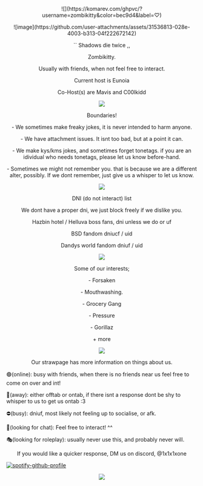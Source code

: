 
<p align="center">
![](https://komarev.com/ghpvc/?username=zombikitty&color=bec9d4&label=♡)
</p>

<p align="center">
![image](https://github.com/user-attachments/assets/31536813-028e-4003-b313-04f222672142)
</p>






<p align="center">
`` Shadows die twice ,,

<p align="center">
Zombikitty.

<p align="center">
Usually with friends, when not feel free to interact.

<p align="center">
Current host is Eunoia

<p align="center">
Co-Host(s) are Mavis and C00lkidd
</p>


<p align="center">
<img src="![image](https://github.com/user-attachments/assets/c790c61c-c074-44eb-9069-fee95071813f)">
</p>


<p align="center">
Boundaries!

<p align="center">
- We sometimes make freaky jokes, it is never intended to harm anyone.

<p align="center">
- We have attachment issues. It isnt too bad, but at a point it can.

<p align="center">
- We make kys/kms jokes, and sometimes forget tonetags. if you are an idividual who needs tonetags, please let us know before-hand.

<p align="center">
- Sometimes we might not remember you. that is because we are a different alter, possibly. If we dont remember, just give us a whisper to let us know.



<p align="center">
<img src="![image](https://github.com/user-attachments/assets/c790c61c-c074-44eb-9069-fee95071813f)">
</p>


<p align="center">
DNI (do not interact) list

<p align="center">
We dont have a proper dni, we just block freely if we dislike you.

<p align="center">
Hazbin hotel / Helluva boss fans, dni unless we do or uf

<p align="center">
BSD fandom dniucf / uid

<p align="center">
Dandys world fandom dniuf / uid



<p align="center">
<img src="![image](https://github.com/user-attachments/assets/c790c61c-c074-44eb-9069-fee95071813f)">
</p>


<p align="center">
Some of our interests;

<p align="center">
- Forsaken

<p align="center">
- Mouthwashing.

<p align="center">
- Grocery Gang

<p align="center">
- Pressure

<p align="center">
- Gorillaz

<p align="center">
+ more



<p align="center">
<img src="![image](https://github.com/user-attachments/assets/c790c61c-c074-44eb-9069-fee95071813f)">



<p align="center">
Our strawpage has more information on things about us.

🟢(online): busy with friends, when there is no friends near us feel free to come on over and int!

🌙(away): either offtab or ontab, if there isnt a response dont be shy to whisper to us to get us ontab :3 

⛔(busy): dniuf, most likely not feeling up to socialise, or afk.

💬(looking for chat): Feel free to interact! ^^

🎭(looking for roleplay): usually never use this, and probably never will.

<p align="center">
If you would like a quicker response, DM us on discord, @1x1x1xone





[![spotify-github-profile](https://spotify-github-profile.kittinanx.com/api/view?uid=31v74xrdgiha5cc6je6xdu6rzkxm&cover_image=true&theme=novatorem&show_offline=true&background_color=121212&interchange=true&bar_color=bec9d4&bar_color_cover=false)](https://github.com/kittinan/spotify-github-profile)

<p align="center">
<img src="![image](https://github.com/user-attachments/assets/c790c61c-c074-44eb-9069-fee95071813f)">
</p>
